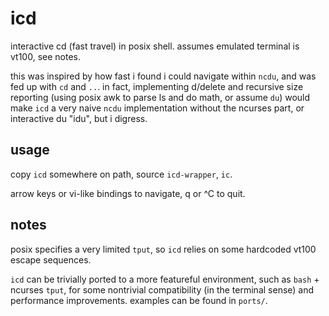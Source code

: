 # icd

interactive cd (fast travel) in posix shell. assumes emulated terminal is vt100, see notes.

this was inspired by how fast i found i could navigate within `ncdu`, and was fed up with `cd` and `..`. in fact, implementing d/delete and recursive size reporting (using posix awk to parse ls and do math, or assume `du`) would make `icd` a very naive `ncdu` implementation without the ncurses part, or interactive du "idu", but i digress.


## usage

copy `icd` somewhere on path, source `icd-wrapper`, `ic`.

arrow keys or vi-like bindings to navigate, q or ^C to quit.


## notes

posix specifies a very limited `tput`, so `icd` relies on some hardcoded vt100 escape sequences.

`icd` can be trivially ported to a more featureful environment, such as `bash` + ncurses `tput`, for some nontrivial compatibility (in the terminal sense) and performance improvements. examples can be found in `ports/`.
